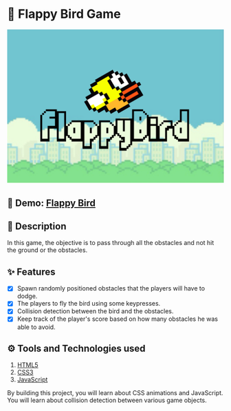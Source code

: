 # 🐤 Flappy Bird Game

![Banner](https://raw.githubusercontent.com/varunKT001/flappy-bird-starter/banner/banner.png)

## 🔗 Demo: [Flappy Bird](https://varunkt001.github.io/flappy-bird-starter/)

## 🧾 Description

In this game, the objective is to pass through all the obstacles and not hit the ground or the obstacles.

## ✨ Features

- [x] Spawn randomly positioned obstacles that the players will have to dodge.
- [x] The players to fly the bird using some keypresses.
- [x] Collision detection between the bird and the obstacles.
- [x] Keep track of the player's score based on how many obstacles he was able to avoid.

## ⚙ Tools and Technologies used

1. [HTML5](https://developer.mozilla.org/en-US/docs/Glossary/HTML5)
2. [CSS3](https://developer.mozilla.org/en-US/docs/Web/CSS)
3. [JavaScript](https://developer.mozilla.org/en-US/docs/Web/JavaScript)

By building this project, you will learn about CSS animations and JavaScript. You will learn about collision detection between various game objects. 

